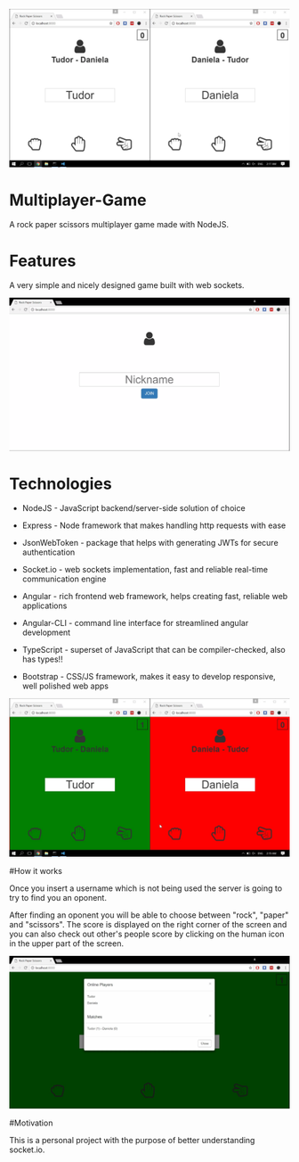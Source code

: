 ![Screenshot](1st_screenshot.jpeg)
# Multiplayer-Game
A rock paper scissors multiplayer game made with NodeJS.

# Features
A very simple and nicely designed game built with web sockets.

![Screenshot](2nd_screenshot.png)

# Technologies
* NodeJS - JavaScript backend/server-side solution of choice

* Express - Node framework that makes handling http requests with ease

* JsonWebToken - package that helps with generating JWTs for secure authentication

* Socket.io - web sockets implementation, fast and reliable real-time communication engine

* Angular - rich frontend web framework, helps creating fast, reliable web applications

* Angular-CLI - command line interface for streamlined angular development

* TypeScript - superset of JavaScript that can be compiler-checked, also has types!!

* Bootstrap - CSS/JS framework, makes it easy to develop responsive, well polished web apps

![Screenshot](playing.jpeg)

#How it works

Once you insert a username which is not being used the server is going to try to find you an oponent.

After finding an oponent you will be able to choose between "rock", "paper" and "scissors". The score is displayed on the right corner of the screen and you can also check out other's people score by clicking on the human icon in the upper part of the screen.

![Screenshot](players.jpeg)

#Motivation

This is a personal project with the purpose of better understanding socket.io.
